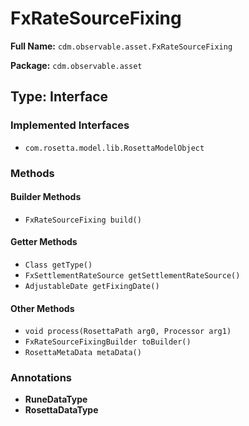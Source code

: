 # FxRateSourceFixing

**Full Name:** `cdm.observable.asset.FxRateSourceFixing`

**Package:** `cdm.observable.asset`

## Type: Interface

### Implemented Interfaces

- `com.rosetta.model.lib.RosettaModelObject`

### Methods

#### Builder Methods

- `FxRateSourceFixing build()`

#### Getter Methods

- `Class getType()`
- `FxSettlementRateSource getSettlementRateSource()`
- `AdjustableDate getFixingDate()`

#### Other Methods

- `void process(RosettaPath arg0, Processor arg1)`
- `FxRateSourceFixingBuilder toBuilder()`
- `RosettaMetaData metaData()`

### Annotations

- **RuneDataType**
- **RosettaDataType**

